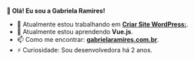 **👋 Olá! Eu sou a Gabriela Ramires!**

- 🔭 Atualmente estou trabalhando em [**Criar Site WordPress:**](https://criarsitewordpress.com/).
- 🌱 Atualmente estou aprendendo **Vue.js**.
- 📫 Como me encontrar: [**gabrielaramires.com.br**](https://gabrielaramires.com.br/).
- ⚡ Curiosidade: Sou desenvolvedora há 2 anos.
